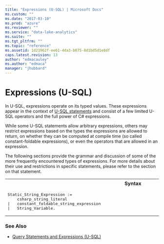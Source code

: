 ```yaml
---
title: "Expressions (U-SQL) | Microsoft Docs"
ms.custom: ""
ms.date: "2017-03-10"
ms.prod: "azure"
ms.reviewer: ""
ms.service: "data-lake-analytics"
ms.suite: ""
ms.tgt_pltfrm: ""
ms.topic: "reference"
ms.assetid: 1d21962f-ee61-4da3-b075-8d1bd5d1e8df
caps.latest.revision: 13
author: "edmacauley"
ms.author: "edmaca"
manager: "jhubbard"
---
```

# Expressions (U-SQL)
In U-SQL, expressions operate on its typed values. These expressions appear in the context of [U-SQL statements](query-statements-and-expressions-u-sql.md) and consist of a few limited U-SQL operators and the full power of C# expressions.  

While some U-SQL statements allow arbitrary expressions, others may restrict expressions based on the types the expressions are allowed to return, on whether they can be computed at compile time (so called constant-foldable expressions), or even the operators that are allowed in an expression.  
   
The following sections provide the grammar and discussion of some of the more frequently encountered types of expressions. For more details about their use and restrictions in specific statements, please refer to the section on that statement.  
  
<table><th>Syntax</th><tr><td><pre>
Static_String_Expression :=                                                                              
    csharp_string_literal   
|   constant_foldable_string_expression   
|   String_Variable.  
</pre></td></tr></table>
  
 

### See Also
* [Query Statements and Expressions (U-SQL)](query-statements-and-expressions-u-sql.md) 
